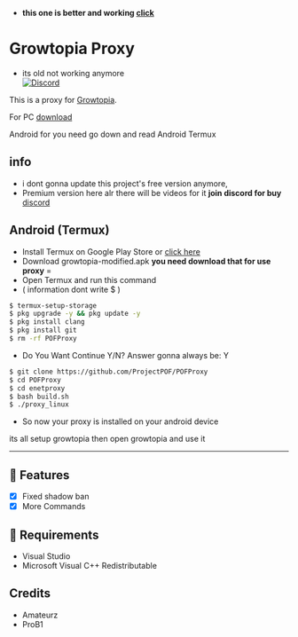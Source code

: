 - **this one is better and working [click](https://github.com/iProB1/Growtopia-External-Base)**
# Growtopia Proxy
- its old not working anymore  
[![Discord](https://img.shields.io/discord/952524017208819722?color=%23000000&style=plastic?label=discord)](https://discord.gg/EVm5aWSKcA)

This is a proxy for [Growtopia](https://growtopiagame.com/).

For PC [download](https://github.com/ProjectPOF/POFProxy/releases/download/v0.10/proxy.exe)

Android for you need go down and read Android Termux
## info
- i dont gonna update this project's free version anymore,
- Premium version here alr there will be videos for it **join discord for buy** [discord](https://discord.gg/EVm5aWSKcA)

<h2>Android (Termux)</h2>

- Install Termux on Google Play Store or [click here](https://play.google.com/store/apps/details?id=com.termux)
- Download growtopia-modified.apk **you need download that for use proxy** = 
- Open Termux and run this command
- ( information dont write $ ) 
```bash
$ termux-setup-storage
$ pkg upgrade -y && pkg update -y
$ pkg install clang 
$ pkg install git
$ rm -rf POFProxy
```
- Do You Want Continue Y/N? Answer gonna always be: Y

```bash
$ git clone https://github.com/ProjectPOF/POFProxy
$ cd POFProxy
$ cd enetproxy
$ bash build.sh
$ ./proxy_linux
```
- So now your proxy is installed on your android device

its all setup growtopia then open growtopia and use it
<hr>

## 📜 Features
- [x] Fixed shadow ban
- [x] More Commands

## 📝 Requirements
- Visual Studio
- Microsoft Visual C++ Redistributable


## Credits
- Amateurz
- ProB1
